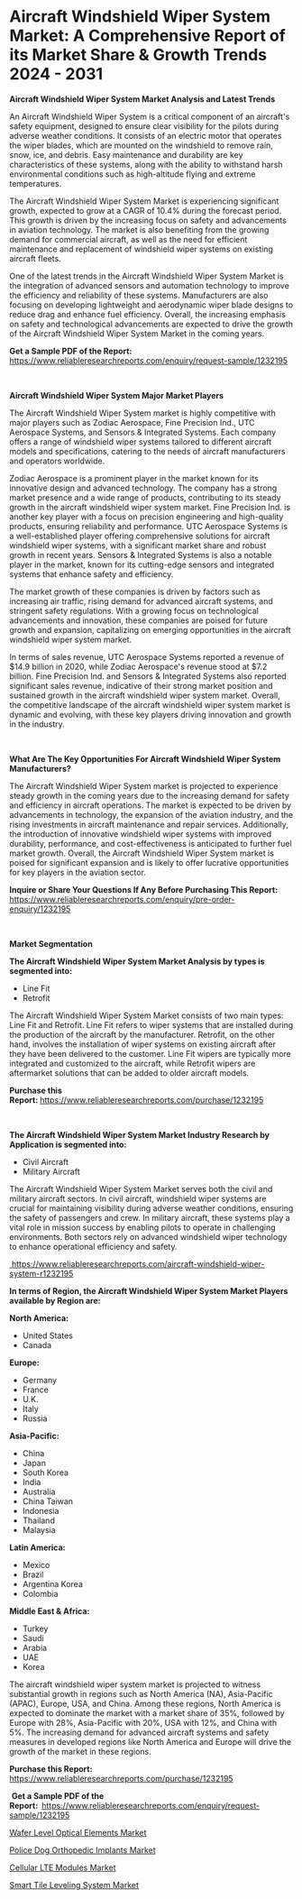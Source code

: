 <p><h1>Aircraft Windshield Wiper System Market: A Comprehensive Report of its Market Share & Growth Trends 2024 - 2031</h1></p><p><strong>Aircraft Windshield Wiper System Market Analysis and Latest Trends</strong></p>
<p><p>An Aircraft Windshield Wiper System is a critical component of an aircraft's safety equipment, designed to ensure clear visibility for the pilots during adverse weather conditions. It consists of an electric motor that operates the wiper blades, which are mounted on the windshield to remove rain, snow, ice, and debris. Easy maintenance and durability are key characteristics of these systems, along with the ability to withstand harsh environmental conditions such as high-altitude flying and extreme temperatures.</p><p>The Aircraft Windshield Wiper System Market is experiencing significant growth, expected to grow at a CAGR of 10.4% during the forecast period. This growth is driven by the increasing focus on safety and advancements in aviation technology. The market is also benefiting from the growing demand for commercial aircraft, as well as the need for efficient maintenance and replacement of windshield wiper systems on existing aircraft fleets.</p><p>One of the latest trends in the Aircraft Windshield Wiper System Market is the integration of advanced sensors and automation technology to improve the efficiency and reliability of these systems. Manufacturers are also focusing on developing lightweight and aerodynamic wiper blade designs to reduce drag and enhance fuel efficiency. Overall, the increasing emphasis on safety and technological advancements are expected to drive the growth of the Aircraft Windshield Wiper System Market in the coming years.</p></p>
<p><strong>Get a Sample PDF of the Report:&nbsp;</strong> <a href="https://www.reliableresearchreports.com/enquiry/request-sample/1232195">https://www.reliableresearchreports.com/enquiry/request-sample/1232195</a></p>
<p>&nbsp;</p>
<p><strong>Aircraft Windshield Wiper System Major Market Players</strong></p>
<p><p>The Aircraft Windshield Wiper System market is highly competitive with major players such as Zodiac Aerospace, Fine Precision Ind., UTC Aerospace Systems, and Sensors & Integrated Systems. Each company offers a range of windshield wiper systems tailored to different aircraft models and specifications, catering to the needs of aircraft manufacturers and operators worldwide.</p><p>Zodiac Aerospace is a prominent player in the market known for its innovative design and advanced technology. The company has a strong market presence and a wide range of products, contributing to its steady growth in the aircraft windshield wiper system market. Fine Precision Ind. is another key player with a focus on precision engineering and high-quality products, ensuring reliability and performance. UTC Aerospace Systems is a well-established player offering comprehensive solutions for aircraft windshield wiper systems, with a significant market share and robust growth in recent years. Sensors & Integrated Systems is also a notable player in the market, known for its cutting-edge sensors and integrated systems that enhance safety and efficiency.</p><p>The market growth of these companies is driven by factors such as increasing air traffic, rising demand for advanced aircraft systems, and stringent safety regulations. With a growing focus on technological advancements and innovation, these companies are poised for future growth and expansion, capitalizing on emerging opportunities in the aircraft windshield wiper system market.</p><p>In terms of sales revenue, UTC Aerospace Systems reported a revenue of $14.9 billion in 2020, while Zodiac Aerospace's revenue stood at $7.2 billion. Fine Precision Ind. and Sensors & Integrated Systems also reported significant sales revenue, indicative of their strong market position and sustained growth in the aircraft windshield wiper system market. Overall, the competitive landscape of the aircraft windshield wiper system market is dynamic and evolving, with these key players driving innovation and growth in the industry.</p></p>
<p>&nbsp;</p>
<p><strong>What Are The Key Opportunities For Aircraft Windshield Wiper System Manufacturers?</strong></p>
<p><p>The Aircraft Windshield Wiper System market is projected to experience steady growth in the coming years due to the increasing demand for safety and efficiency in aircraft operations. The market is expected to be driven by advancements in technology, the expansion of the aviation industry, and the rising investments in aircraft maintenance and repair services. Additionally, the introduction of innovative windshield wiper systems with improved durability, performance, and cost-effectiveness is anticipated to further fuel market growth. Overall, the Aircraft Windshield Wiper System market is poised for significant expansion and is likely to offer lucrative opportunities for key players in the aviation sector.</p></p>
<p><strong>Inquire or Share Your Questions If Any Before Purchasing This Report:</strong> <a href="https://www.reliableresearchreports.com/enquiry/pre-order-enquiry/1232195">https://www.reliableresearchreports.com/enquiry/pre-order-enquiry/1232195</a></p>
<p>&nbsp;</p>
<p><strong>Market Segmentation</strong></p>
<p><strong>The Aircraft Windshield Wiper System Market Analysis by types is segmented into:</strong></p>
<p><ul><li>Line Fit</li><li>Retrofit</li></ul></p>
<p><p>The Aircraft Windshield Wiper System Market consists of two main types: Line Fit and Retrofit. Line Fit refers to wiper systems that are installed during the production of the aircraft by the manufacturer. Retrofit, on the other hand, involves the installation of wiper systems on existing aircraft after they have been delivered to the customer. Line Fit wipers are typically more integrated and customized to the aircraft, while Retrofit wipers are aftermarket solutions that can be added to older aircraft models.</p></p>
<p><strong>Purchase this Report:&nbsp;</strong><a href="https://www.reliableresearchreports.com/purchase/1232195">https://www.reliableresearchreports.com/purchase/1232195</a></p>
<p>&nbsp;</p>
<p><strong>The Aircraft Windshield Wiper System Market Industry Research by Application is segmented into:</strong></p>
<p><ul><li>Civil Aircraft</li><li>Military Aircraft</li></ul></p>
<p><p>The Aircraft Windshield Wiper System Market serves both the civil and military aircraft sectors. In civil aircraft, windshield wiper systems are crucial for maintaining visibility during adverse weather conditions, ensuring the safety of passengers and crew. In military aircraft, these systems play a vital role in mission success by enabling pilots to operate in challenging environments. Both sectors rely on advanced windshield wiper technology to enhance operational efficiency and safety.</p></p>
<p><a href="https://www.reliableresearchreports.com/aircraft-windshield-wiper-system-r1232195">&nbsp;https://www.reliableresearchreports.com/aircraft-windshield-wiper-system-r1232195</a></p>
<p><strong>In terms of Region, the Aircraft Windshield Wiper System Market Players available by Region are:</strong></p>
<p>
    <p> <strong> North America: </strong>
        <ul>
            <li>United States</li>
            <li>Canada</li>
        </ul>
        </p> 
    <p> <strong> Europe: </strong>
        <ul>
            <li>Germany</li>
            <li>France</li>
            <li>U.K.</li>
            <li>Italy</li>
            <li>Russia</li>
        </ul>
        </p> 
    <p> <strong> Asia-Pacific: </strong>
        <ul>
            <li>China</li>
            <li>Japan</li>
            <li>South Korea</li>
            <li>India</li>
            <li>Australia</li>
            <li>China Taiwan</li>
            <li>Indonesia</li>
            <li>Thailand</li>
            <li>Malaysia</li>
        </ul>
        </p> 
    <p> <strong> Latin America: </strong>
        <ul>
            <li>Mexico</li>
            <li>Brazil</li>
            <li>Argentina Korea</li>
            <li>Colombia</li>
        </ul>
        </p> 
    <p> <strong> Middle East & Africa: </strong>
        <ul>
            <li>Turkey</li>
            <li>Saudi</li>
            <li>Arabia</li>
            <li>UAE</li>
            <li>Korea</li>
        </ul>
    </p>
    </p>
<p><p>The aircraft windshield wiper system market is projected to witness substantial growth in regions such as North America (NA), Asia-Pacific (APAC), Europe, USA, and China. Among these regions, North America is expected to dominate the market with a market share of 35%, followed by Europe with 28%, Asia-Pacific with 20%, USA with 12%, and China with 5%. The increasing demand for advanced aircraft systems and safety measures in developed regions like North America and Europe will drive the growth of the market in these regions.</p></p>
<p><strong>Purchase this Report: </strong><a href="https://www.reliableresearchreports.com/purchase/1232195">https://www.reliableresearchreports.com/purchase/1232195</a></p>
<p>&nbsp;<strong>Get a Sample PDF of the Report:&nbsp;&nbsp;</strong><a href="https://www.reliableresearchreports.com/enquiry/request-sample/1232195">https://www.reliableresearchreports.com/enquiry/request-sample/1232195</a></p>
<p><strong></strong></p>
<p><p><a href="https://github.com/tiannaStark1/Market-Research-Report-List-1/blob/main/wafer-level-optical-elements-market.md">Wafer Level Optical Elements Market</a></p><p><a href="https://issuu.com/reportprime-2/docs/police-dog-orthopedic-implants-market-size-2030.pp">Police Dog Orthopedic Implants Market</a></p><p><a href="https://github.com/cathyMaggio37/Market-Research-Report-List-1/blob/main/cellular-lte-modules-market.md">Cellular LTE Modules Market</a></p><p><a href="https://issuu.com/reportprime-2/docs/smart-tile-leveling-system-market-size-2030.pptx">Smart Tile Leveling System Market</a></p></p>